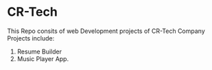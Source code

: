 # CR-Tech
  This Repo consits of web Development projects of CR-Tech Company
  Projects include:
  1) Resume Builder
  2) Music Player App.
